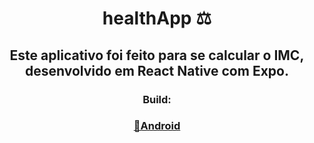 <div align='center'>
  
# healthApp ⚖️
## Este aplicativo foi feito para se calcular o IMC, desenvolvido em React Native com Expo.
### **Build:**
### [🤖Android](https://drive.google.com/file/d/1f4F--rR_w-ggu6zA009C_vIJ_gZQwOGl/view?usp=sharing)

</div>

